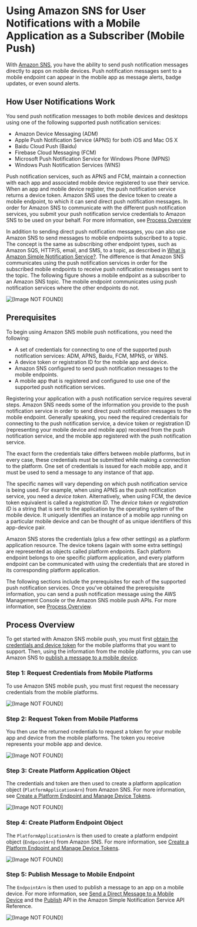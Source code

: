 # Using Amazon SNS for User Notifications with a Mobile Application as a Subscriber \(Mobile Push\)<a name="sns-mobile-application-as-subscriber"></a>

With [Amazon SNS](https://aws.amazon.com/sns/), you have the ability to send push notification messages directly to apps on mobile devices\. Push notification messages sent to a mobile endpoint can appear in the mobile app as message alerts, badge updates, or even sound alerts\. 

## How User Notifications Work<a name="SNSMobilePushOverview"></a>

You send push notification messages to both mobile devices and desktops using one of the following supported push notification services: 
+ Amazon Device Messaging \(ADM\)
+ Apple Push Notification Service \(APNS\) for both iOS and Mac OS X
+ Baidu Cloud Push \(Baidu\)
+ Firebase Cloud Messaging \(FCM\)
+ Microsoft Push Notification Service for Windows Phone \(MPNS\)
+ Windows Push Notification Services \(WNS\)

Push notification services, such as APNS and FCM, maintain a connection with each app and associated mobile device registered to use their service\. When an app and mobile device register, the push notification service returns a device token\. Amazon SNS uses the device token to create a mobile endpoint, to which it can send direct push notification messages\. In order for Amazon SNS to communicate with the different push notification services, you submit your push notification service credentials to Amazon SNS to be used on your behalf\. For more information, see [Process Overview](#mobile-push-pseudo) 

 In addition to sending direct push notification messages, you can also use Amazon SNS to send messages to mobile endpoints subscribed to a topic\. The concept is the same as subscribing other endpoint types, such as Amazon SQS, HTTP/S, email, and SMS, to a topic, as described in [What is Amazon Simple Notification Service?](welcome.md)\. The difference is that Amazon SNS communicates using the push notification services in order for the subscribed mobile endpoints to receive push notification messages sent to the topic\. The following figure shows a mobile endpoint as a subscriber to an Amazon SNS topic\. The mobile endpoint communicates using push notification services where the other endpoints do not\. 

![\[Image NOT FOUND\]](http://docs.aws.amazon.com/sns/latest/dg/images/sns-mobile-subscribe.png)

## Prerequisites<a name="SNSMobilePushPrereq"></a>

To begin using Amazon SNS mobile push notifications, you need the following:
+ A set of credentials for connecting to one of the supported push notification services: ADM, APNS, Baidu, FCM, MPNS, or WNS\.
+ A device token or registration ID for the mobile app and device\.
+ Amazon SNS configured to send push notification messages to the mobile endpoints\.
+ A mobile app that is registered and configured to use one of the supported push notification services\.

 Registering your application with a push notification service requires several steps\. Amazon SNS needs some of the information you provide to the push notification service in order to send direct push notification messages to the mobile endpoint\. Generally speaking, you need the required credentials for connecting to the push notification service, a device token or registration ID \(representing your mobile device and mobile app\) received from the push notification service, and the mobile app registered with the push notification service\. 

The exact form the credentials take differs between mobile platforms, but in every case, these credentials must be submitted while making a connection to the platform\. One set of credentials is issued for each mobile app, and it must be used to send a message to any instance of that app\. 

The specific names will vary depending on which push notification service is being used\. For example, when using APNS as the push notification service, you need a *device token*\. Alternatively, when using FCM, the device token equivalent is called a *registration ID*\. The *device token* or *registration ID* is a string that is sent to the application by the operating system of the mobile device\. It uniquely identifies an instance of a mobile app running on a particular mobile device and can be thought of as unique identifiers of this app\-device pair\. 

Amazon SNS stores the credentials \(plus a few other settings\) as a platform application resource\. The device tokens \(again with some extra settings\) are represented as objects called platform endpoints\. Each platform endpoint belongs to one specific platform application, and every platform endpoint can be communicated with using the credentials that are stored in its corresponding platform application\.

The following sections include the prerequisites for each of the supported push notification services\. Once you've obtained the prerequisite information, you can send a push notification message using the AWS Management Console or the Amazon SNS mobile push APIs\. For more information, see [Process Overview](#mobile-push-pseudo)\. 

## Process Overview<a name="mobile-push-pseudo"></a>

To get started with Amazon SNS mobile push, you must first [obtain the credentials and device token](#SNSMobilePushPrereq) for the mobile platforms that you want to support\. Then, using the information from the mobile platforms, you can use Amazon SNS to [publish a message to a mobile device](mobile-push-send.md)\.

### Step 1: Request Credentials from Mobile Platforms<a name="mobile-push-creds"></a>

To use Amazon SNS mobile push, you must first request the necessary credentials from the mobile platforms\.

![\[Image NOT FOUND\]](http://docs.aws.amazon.com/sns/latest/dg/images/sns-mobile-creds.png)

### Step 2: Request Token from Mobile Platforms<a name="mobile-push-token"></a>

 You then use the returned credentials to request a token for your mobile app and device from the mobile platforms\. The token you receive represents your mobile app and device\.

![\[Image NOT FOUND\]](http://docs.aws.amazon.com/sns/latest/dg/images/sns-mobile-token.png)

### Step 3: Create Platform Application Object<a name="mobile-push-platform"></a>

The credentials and token are then used to create a platform application object \(`PlatformApplicationArn`\) from Amazon SNS\. For more information, see [Create a Platform Endpoint and Manage Device Tokens](mobile-platform-endpoint.md)\.

![\[Image NOT FOUND\]](http://docs.aws.amazon.com/sns/latest/dg/images/sns-mobile-platformapplicationobject.png)

### Step 4: Create Platform Endpoint Object<a name="mobile-push-endpoint"></a>

The `PlatformApplicationArn` is then used to create a platform endpoint object \(`EndpointArn`\) from Amazon SNS\. For more information, see [Create a Platform Endpoint and Manage Device Tokens](mobile-platform-endpoint.md)\.

![\[Image NOT FOUND\]](http://docs.aws.amazon.com/sns/latest/dg/images/sns-mobile-endpointapplicationobject.png)

### Step 5: Publish Message to Mobile Endpoint<a name="mobile-push-publish"></a>

 The `EndpointArn` is then used to publish a message to an app on a mobile device\. For more information, see [Send a Direct Message to a Mobile Device](mobile-push-send-directmobile.md) and the [Publish](https://docs.aws.amazon.com/sns/latest/api/API_Publish.html) API in the Amazon Simple Notification Service API Reference\. 

![\[Image NOT FOUND\]](http://docs.aws.amazon.com/sns/latest/dg/images/sns-mobile-publish.png)
